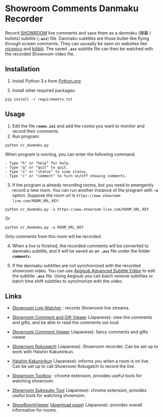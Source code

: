 # Showroom Comments Danmaku Recorder
Record [SHOWROOM](https://www.showroom-live.com/) live comments and save them as a danmaku (弾幕 / bullets) subtitle (***`.ass`***) file.
Danmaku subtitles are those bullet-like flying through screen comments. They can ususally be seen on websites like [niconico](https://www.nicovideo.jp/) and [bilibili](https://www.bilibili.com/). 
The saved ***`.ass`*** subtitle file can then be watched with the recorded Showroom video file.

## Installation
1. Install Python 3.x from [Python.org](https://www.python.org/downloads/)

2. Install other required packages:
```
pip install -r requirements.txt
```

## Usage

1. Edit the file ***`rooms.ini`*** and add the rooms you want to monitor and record their comments.  
2. Run program:
```
python sr_danmaku.py
```

When program is running, you can enter the following command:
```
- Type "h" or "help" for help.
- Type "q" or "quit" to quit.
- Type "s" or "status" to view status.
- Type "c" or "comment" to turn on/off showing comments.
```

3. If the program is already recording rooms, but you need to emergently record a new room.
You can run another instance of the program with **`-u`** option.
Suppose the room url is `https://www.showroom-live.com/ROOM_URL_KEY`:
```
python sr_danmaku.py -u https://www.showroom-live.com/ROOM_URL_KEY
```
Or
```
python sr_danmaku.py -u ROOM_URL_KEY
```
Only comments from this room will be recorded.

4. When a live is finished, the recorded comments will be converted to danmaku subtitle, and it will be saved as an ***`.ass`*** file under the folder ***`comments`***.

5. If the danmaku subtitles are not synchronized with the recorded showroom video. You can use [Aegisub Advanced Subtitle Editor](http://www.aegisub.org/) to edit the subtitle ***`.ass`*** file. Using Aegisub you can batch remove subtitles or batch time shift subtitles to synchronize with the video.


## Links
- [Showroom Live Watcher](https://github.com/wlerin/showroom) : records Showroom live streams.

- [Showroom Comment and Gift Viewer](http://sr-viewer.sacra.co/) (Japanese): view the comments and gifts, and be able to read the comments out loud.

- [Showroom Comment Viewer](http://sr-com.net/comment_viewer/pc/) (Japanese): fancy comments and gifts viewer

- [Showroom Rokugatch](https://www.skypower.xyz/showroom_rokugatch.html) (Japanese): Showroom recorder. Can be set up to work with Haishin Kakuninkun.

- [Haishin Kakuninkun](https://www.skypower.xyz/haishin_kakuninkun.html) (Japanese): informs you when a room is on live. Can be set up to call Showroom Rokugatch to record the live.

- [Showroom Toolbox](https://chrome.google.com/webstore/detail/showroom-toolbox/jlelpggiclkhdadagnbdjblokcnnhanl) : chrome extension, provides useful tools for watching showroom.

- [Showroom Sukosuko Tool](https://chrome.google.com/webstore/detail/showroom-%E3%81%99%E3%81%93%E3%81%99%E3%81%93%E3%83%84%E3%83%BC%E3%83%AB/ohfkmalmidmhailhaiifeplheagoopap) (Japanese): chrome extension, provides useful tools for watching showroom.

- [ShowRoomViewer](http://iroiro.konjiki.jp/) ([download page](http://iroiro.konjiki.jp/tool.html)) (Japanese): provides overall information for rooms. 


